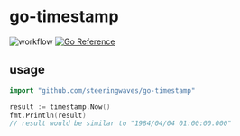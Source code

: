# go-timestamp
![workflow](https://github.com/steeringwaves/go-timestamp/actions/workflows/test.yml/badge.svg)
[![Go Reference](https://pkg.go.dev/badge/github.com/steeringwaves/go-timestamp.svg)](https://pkg.go.dev/github.com/steeringwaves/go-timestamp)

## usage

```go
import "github.com/steeringwaves/go-timestamp"

result := timestamp.Now()
fmt.Println(result)
// result would be similar to "1984/04/04 01:00:00.000"
```
